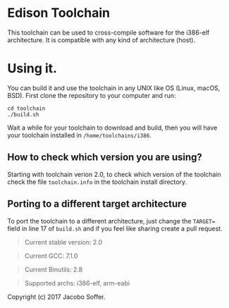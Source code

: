 # Edison Toolchain
This toolchain can be used to cross-compile software for the i386-elf architecture. It is compatible with any kind of
architecture (host).

# Using it.
You can build it and use the toolchain in any UNIX like OS (Linux, macOS, BSD). First clone the repository to your computer and run:
```
cd toolchain
./build.sh
```

Wait a while for your toolchain to download and build, then you will have your toolchain installed in ``/home/toolchains/i386``. 

## How to check which version you are using?
Starting with toolchain verion 2.0, to check which version of the toolchain check the file ``toolchain.info`` in the toolchain install directory.

## Porting to a different target architecture
To port the toolchain to a different architecture, just change the ``TARGET=`` field in line 17 of ``build.sh`` and if you feel like sharing create a pull request.

> Current stable version: 2.0 

> Current GCC: 7.1.0 

> Current Binutils: 2.8 

> Supported archs: i386-elf, arm-eabi

Copyright (c) 2017 Jacobo Soffer.
